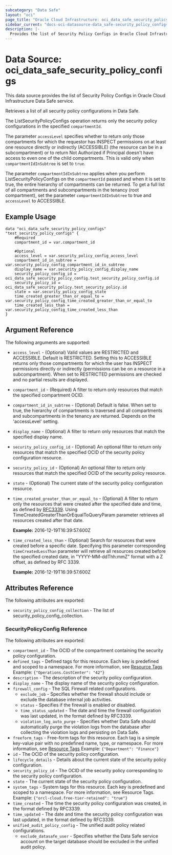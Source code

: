 ```yaml
---
subcategory: "Data Safe"
layout: "oci"
page_title: "Oracle Cloud Infrastructure: oci_data_safe_security_policy_configs"
sidebar_current: "docs-oci-datasource-data_safe-security_policy_configs"
description: |-
  Provides the list of Security Policy Configs in Oracle Cloud Infrastructure Data Safe service
---
```


# Data Source: oci_data_safe_security_policy_configs
This data source provides the list of Security Policy Configs in Oracle Cloud Infrastructure Data Safe service.

Retrieves a list of all security policy configurations in Data Safe.

The ListSecurityPolicyConfigs operation returns only the security policy configurations in the specified `compartmentId`.

The parameter `accessLevel` specifies whether to return only those compartments for which the
requestor has INSPECT permissions on at least one resource directly
or indirectly (ACCESSIBLE) (the resource can be in a subcompartment) or to return Not Authorized if
Principal doesn't have access to even one of the child compartments. This is valid only when
`compartmentIdInSubtree` is set to `true`.

The parameter `compartmentIdInSubtree` applies when you perform ListSecurityPolicyConfigs on the
`compartmentId` passed and when it is set to true, the entire hierarchy of compartments can be returned.
To get a full list of all compartments and subcompartments in the tenancy (root compartment),
set the parameter `compartmentIdInSubtree` to true and `accessLevel` to ACCESSIBLE.


## Example Usage

```hcl
data "oci_data_safe_security_policy_configs" "test_security_policy_configs" {
	#Required
	compartment_id = var.compartment_id

	#Optional
	access_level = var.security_policy_config_access_level
	compartment_id_in_subtree = var.security_policy_config_compartment_id_in_subtree
	display_name = var.security_policy_config_display_name
	security_policy_config_id = oci_data_safe_security_policy_config.test_security_policy_config.id
	security_policy_id = oci_data_safe_security_policy.test_security_policy.id
	state = var.security_policy_config_state
	time_created_greater_than_or_equal_to = var.security_policy_config_time_created_greater_than_or_equal_to
	time_created_less_than = var.security_policy_config_time_created_less_than
}
```

## Argument Reference

The following arguments are supported:

* `access_level` - (Optional) Valid values are RESTRICTED and ACCESSIBLE. Default is RESTRICTED. Setting this to ACCESSIBLE returns only those compartments for which the user has INSPECT permissions directly or indirectly (permissions can be on a resource in a subcompartment). When set to RESTRICTED permissions are checked and no partial results are displayed. 
* `compartment_id` - (Required) A filter to return only resources that match the specified compartment OCID.
* `compartment_id_in_subtree` - (Optional) Default is false. When set to true, the hierarchy of compartments is traversed and all compartments and subcompartments in the tenancy are returned. Depends on the 'accessLevel' setting. 
* `display_name` - (Optional) A filter to return only resources that match the specified display name. 
* `security_policy_config_id` - (Optional) An optional filter to return only resources that match the specified OCID of the security policy configuration resource.
* `security_policy_id` - (Optional) An optional filter to return only resources that match the specified OCID of the security policy resource.
* `state` - (Optional) The current state of the security policy configuration resource.
* `time_created_greater_than_or_equal_to` - (Optional) A filter to return only the resources that were created after the specified date and time, as defined by [RFC3339](https://tools.ietf.org/html/rfc3339). Using TimeCreatedGreaterThanOrEqualToQueryParam parameter retrieves all resources created after that date.

	**Example:** 2016-12-19T16:39:57.600Z 
* `time_created_less_than` - (Optional) Search for resources that were created before a specific date. Specifying this parameter corresponding `timeCreatedLessThan` parameter will retrieve all resources created before the specified created date, in "YYYY-MM-ddThh:mmZ" format with a Z offset, as defined by RFC 3339.

	**Example:** 2016-12-19T16:39:57.600Z 


## Attributes Reference

The following attributes are exported:

* `security_policy_config_collection` - The list of security_policy_config_collection.

### SecurityPolicyConfig Reference

The following attributes are exported:

* `compartment_id` - The OCID of the compartment containing the security policy configuration.
* `defined_tags` - Defined tags for this resource. Each key is predefined and scoped to a namespace. For more information, see [Resource Tags](https://docs.cloud.oracle.com/iaas/Content/General/Concepts/resourcetags.htm) Example: `{"Operations.CostCenter": "42"}` 
* `description` - The description of the security policy configuration.
* `display_name` - The display name of the security policy configuration.
* `firewall_config` - The SQL Firewall related configurations. 
	* `exclude_job` - Specifies whether the firewall should include or exclude the database internal job activities.
	* `status` - Specifies if the firewall is enabled or disabled.
	* `time_status_updated` - The date and time the firewall configuration was last updated, in the format defined by RFC3339.
	* `violation_log_auto_purge` - Specifies whether Data Safe should automatically purge the violation logs  from the database after collecting the violation logs and persisting on Data Safe. 
* `freeform_tags` - Free-form tags for this resource. Each tag is a simple key-value pair with no predefined name, type, or namespace. For more information, see [Resource Tags](https://docs.cloud.oracle.com/iaas/Content/General/Concepts/resourcetags.htm)  Example: `{"Department": "Finance"}` 
* `id` - The OCID of the security policy configuration.
* `lifecycle_details` - Details about the current state of the security policy configuration.
* `security_policy_id` - The OCID of the security policy corresponding to the security policy configuration.
* `state` - The current state of the security policy configuration.
* `system_tags` - System tags for this resource. Each key is predefined and scoped to a namespace. For more information, see Resource Tags. Example: `{"orcl-cloud.free-tier-retained": "true"}` 
* `time_created` - The time the security policy configuration was created, in the format defined by RFC3339.
* `time_updated` - The date and time the security policy configuration was last updated, in the format defined by RFC3339.
* `unified_audit_policy_config` - The unified audit policy related configurations. 
	* `exclude_datasafe_user` - Specifies whether the Data Safe service account on the target database should be excluded in the unified audit policy.

